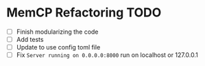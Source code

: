 # MemCP Refactoring TODO

-   [ ] Finish modularizing the code
-   [ ] Add tests
-   [ ] Update to use config toml file
-   [ ] Fix `Server running on 0.0.0.0:8000` run on localhost or 127.0.0.1
